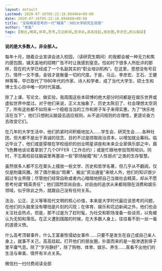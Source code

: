 ```yaml
---
layout: default
Lastmod: 2020-07-16T05:22:18.894964+00:00
date: 2020-07-16T05:22:18.894888+00:00
title: "没有精英思考的一代“精英”：985大学研究生观感"
author: "老虱"
tags: [搬出,精英,体育,思考,花边新闻,宣讲会,高高挂起,朋友圈,李彦宏,削尖脑袋]
---
```


**说的是大多数人，非全部人。**

每年十月，随着企业宣讲会进入校园，（读研究生期间）的我都会被一种无力和焦灼感包围，铺天盖地的招聘广告不时让我感到窒息。恰如时下很多人所批评的那样，现在的大学已经成了一个名副其实的“职业培训机构”。在这里，思想没有号召力，情怀一文不值，金钱才是衡量一切的尺度。于是，马云、李彦宏、王石、王健林等等，早已取代了1980年代的作家、诗人和学者，成了当代大学生、硕士生和博士生心目中唯一的时代英雄。  

除了上课、写论文、做实验，我周围这些本硕博的绝大部分时间都是在娱乐世界或虚拟世界中度过。对于他们来说，正义太抽象了、历史太陈旧了、社会理想太空洞了，所有这些都不如将来一个稳稳当当的工作和房子车子来得实惠。为了“快乐地活在当下”，他们只想削尖脑袋去适应规则，从不追问规则的合理性，更遑论奋力去改变它们。

在几年的大学生活中，他们抓紧时间积极地加入......学生会、研究生会......各种社团，但大都不是出于真诚的信念，目的不过是捞取政治资本，以增加就业筹码。临近毕业了，他们或是穿梭在学校组织的创业明星讲座和未来企业家俱乐部之中，眉飞色舞地谈论着拿到了几个OFFER（工作合约）；或是忙碌地参加驾照培训。同时，不忘离校前往脑袋里再塞进一些“职场秘籍”和“人性弱点”之类的生存智慧。

虽然很多人都不忘在案头上摆放一些文学、历史和哲学名著，但几乎从不翻阅，仅仅是附庸风雅。除了偶尔搬出“雨果”、搬出“资治通鉴”来唬人外，他们的知识很少超过专业界限；尽管他们经常自称或者内心暗暗地把自己当做社会精英，却从不愿思考何谓“精英责任”；他们固然崇尚自由，对自由的追求从来都局限在消费和娱乐领域，似乎除此之外，就跟自己没有任何关系。

法治、公正、正义等等现代文明的核心价值，本来是大学时代最应该思考的问题，在他们的头脑里没有哪怕是片刻的闪现；在体育、娱乐和花边新闻之外，他们也会关注社会热点，但是，那不过是为了赶时髦，为社交和职场准备一些谈资，以免被认为无知和落伍。在正义遭到践踏的时候，在大多数人身上，往往看不到一丝一毫的道德义愤。

什么高考顶替事件，什么王富豪性侵幼女事件......只要不是发生在自己或自己亲人身上，就事不关己，高高挂起。打开他们的朋友圈，扑面而来的是一股渗透到骨子里平庸气息。除了“岁月静好”，除了购物、体育、娱乐、养生......真看不出他们的生活与审美、情怀有半点关系。

微信扫一扫付费阅读全部

